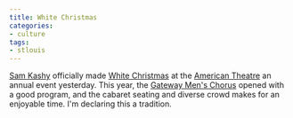 ```yaml
---
title: White Christmas
categories:
- culture
tags:
- stlouis
---
```


[Sam Kashy][1] officially made [White
Christmas][2] at the [American Theatre][3] an annual event yesterday.  This year, the [Gateway Men's Chorus][4] opened with a good program, and the cabaret seating and diverse crowd makes for an enjoyable time.  I'm declaring this a tradition.

   [1]: http://www.allaboutfunusa.com/
   [2]: http://www.imdb.com/title/tt0047673/
   [3]: http://www.builtstlouis.net/opos/americantheater.html
   [4]: http://www.gmc-stl.org/
